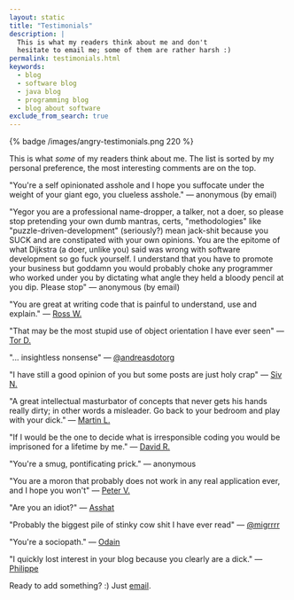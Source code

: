 ```yaml
---
layout: static
title: "Testimonials"
description: |
  This is what my readers think about me and don't
  hesitate to email me; some of them are rather harsh :)
permalink: testimonials.html
keywords:
  - blog
  - software blog
  - java blog
  - programming blog
  - blog about software
exclude_from_search: true
---
```


{% badge /images/angry-testimonials.png 220 %}

This is what _some_ of my readers think about me. The list is
sorted by my personal preference, the most interesting comments
are on the top.

"You're a self opinionated asshole and I hope you suffocate
under the weight of your giant ego, you clueless asshole."
&mdash;
anonymous (by email)

"Yegor you are a professional name-dropper, a talker, not a doer,
so please stop pretending your own dumb mantras, certs, "methodologies" like
"puzzle-driven-development" (seriously?) mean jack-shit because you SUCK
and are constipated with your own opinions. You are the epitome of
what Dijkstra (a doer, unlike you) said was wrong with software development
so go fuck yourself. I understand that you have to promote your business
but goddamn you would probably choke any programmer who worked under
you by dictating what angle they held a bloody pencil at you dip. Please stop"
&mdash;
anonymous (by email)

"You are great at writing code that is painful to understand, use and explain."
&mdash;
[Ross W.](http://www.yegor256.com/2015/12/08/temporal-coupling-between-method-calls.html#comment-2401444164)

"That may be the most stupid use of object orientation I have ever seen"
&mdash;
[Tor D.](http://www.yegor256.com/2014/05/05/oop-alternative-to-utility-classes.html#comment-2705418724)

"... insightless nonsense"
&mdash;
[@andreasdotorg](https://twitter.com/andreasdotorg/status/756138631325061120)

"I have still a good opinion of you but some posts are just holy crap"
&mdash;
[Siv N.](http://www.yegor256.com/2015/12/08/temporal-coupling-between-method-calls.html#comment-2423190347)

"A great intellectual masturbator of concepts that never gets his
hands really dirty; in other words a misleader. Go back to your
bedroom and play with your dick."
&mdash;
[Martin L.](http://www.yegor256.com/2014/12/01/orm-offensive-anti-pattern.html#comment-2601044224)

"If I would be the one to decide what is irresponsible coding
you would be imprisoned for a lifetime by me."
&mdash;
[David R.](http://www.yegor256.com/2015/11/24/imprisonment-for-irresponsible-coding.html#comment-2376244941)

"You're a smug, pontificating prick."
&mdash;
anonymous

"You are a moron that probably does not work in any real application ever, and I hope you won't"
&mdash;
[Peter V.](http://www.yegor256.com/2014/12/01/orm-offensive-anti-pattern.html#comment-2854491117)

"Are you an idiot?"
&mdash;
[Asshat](http://www.yegor256.com/2014/10/29/how-much-do-you-cost.html#comment-1871518471)

"Probably the biggest pile of stinky cow shit I have ever read"
&mdash;
[@migrrrr](https://twitter.com/migrrrr/status/771689354913873920)

"You're a sociopath."
&mdash;
[Odain](http://www.yegor256.com/2014/10/12/who-is-software-architect.html#comment-2359146551)

"I quickly lost interest in your blog because you clearly are a dick."
&mdash;
[Philippe](http://www.yegor256.com/2014/10/29/how-much-do-you-cost.html#comment-1697848370)

Ready to add something? :) Just [email](mailto:me@yegor256.com).
